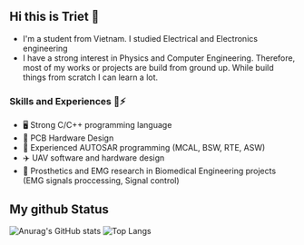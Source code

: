 ## Hi this is Triet 👋
- I'm a student from Vietnam. I studied Electrical and Electronics engineering
- I have a strong interest in Physics and Computer Engineering. Therefore, most of my works or projects are build from ground up. While build things from scratch I can learn a lot.
### Skills and Experiences 📖⚡
  - 🖥️ Strong C/C++ programming language
  - 🔬 PCB Hardware Design 
  - 🚗 Experienced AUTOSAR programming (MCAL, BSW, RTE, ASW)
  - ✈️ UAV software and hardware design
  - 🦾 Prosthetics and EMG research in Biomedical Engineering projects (EMG signals proccessing, Signal control)

## My github Status 
![Anurag's GitHub stats](https://github-readme-stats.vercel.app/api?username=trietmt9&show_icons=true&theme=tokyonight)
![Top Langs](https://github-readme-stats.vercel.app/api/top-langs/?username=trietmt9&layout=compact)

